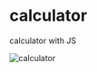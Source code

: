 # calculator
calculator with JS


![calculator](https://user-images.githubusercontent.com/83688429/129148537-31ab49ef-ad60-4fac-aa5e-669b3cf90d25.png)




